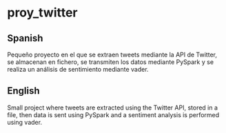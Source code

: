 # proy_twitter
## Spanish
Pequeño proyecto en el que se extraen tweets mediante la API de Twitter, se almacenan en fichero, se transmiten los datos mediante PySpark y se realiza un análisis de sentimiento mediante vader.
## English
Small project where tweets are extracted using the Twitter API, stored in a file, then data is sent using PySpark and a sentiment analysis is performed using vader.
